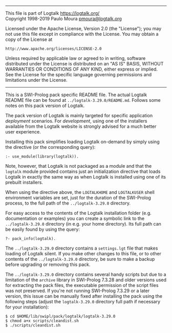 ________________________________________________________________________

This file is part of Logtalk <https://logtalk.org/>  
Copyright 1998-2019 Paulo Moura <pmoura@logtalk.org>

Licensed under the Apache License, Version 2.0 (the "License");
you may not use this file except in compliance with the License.
You may obtain a copy of the License at

    http://www.apache.org/licenses/LICENSE-2.0

Unless required by applicable law or agreed to in writing, software
distributed under the License is distributed on an "AS IS" BASIS,
WITHOUT WARRANTIES OR CONDITIONS OF ANY KIND, either express or implied.
See the License for the specific language governing permissions and
limitations under the License.
________________________________________________________________________


This is a SWI-Prolog pack specific README file. The actual Logtalk
README file can be found at `../logtalk-3.29.0/README.md`. Follows
some notes on this pack version of Logtalk.

The pack version of Logtalk is mainly targeted for specific application
*deployment* scenarios. For *development*, using one of the installers
available from the Logtalk website is strongly advised for a much better
user experience.

Installing this pack simplifies loading Logtalk on-demand by simply
using the directive (or the corresponding query):

	:- use_module(library(logtalk)).

Note, however, that Logtalk is not packaged as a module and that the
`logtalk` module provided contains just an initialization directive
that loads Logtalk in exactly the same way as when Logtalk is installed
using one of its prebuilt installers.

When using the directive above, the `LOGTALKHOME` and `LOGTALKUSER`
shell environment variables are set, just for the duration of the
SWI-Prolog process, to the full path of the `../logtalk-3.29.0`
directory.

For easy access to the contents of the Logtalk installation folder
(e.g. documentation or examples) you can create a symbolic link to the
`../logtalk-3.29.0` directory (in e.g. your home directory). Its full
path can be easily found by using the query:

	?- pack_info(logtalk).

The `../logtalk-3.29.0` directory contains a `settings.lgt` file that
makes loading of Logtalk silent. If you make other changes to this file,
or to other contents of the `../logtalk-3.29.0` directory, be sure to
make a backup before upgrading or removing this pack.

The `../logtalk-3.29.0` directory contains several handy scripts but due
to a limitation of the `archive` library in SWI-Prolog 7.3.28 and older
versions used for extracting the pack files, the executable permission
of the script files was not preserved. If you're not running SWI-Prolog
7.3.29 or a later version, this issue can be manually fixed after installing
the pack using the following steps (adjust the `logtalk-3.29.0` directory
full path if necessary for your installation):

	$ cd $HOME/lib/swipl/pack/logtalk/logtalk-3.29.0
	$ chmod a+x scripts/cleandist.sh
	$ ./scripts/cleandist.sh
